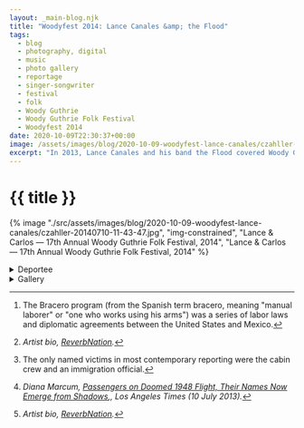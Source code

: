 ```yaml
---
layout: _main-blog.njk
title: "Woodyfest 2014: Lance Canales &amp; the Flood"
tags: 
  - blog
  - photography, digital
  - music
  - photo gallery
  - reportage
  - singer-songwriter
  - festival
  - folk
  - Woody Guthrie
  - Woody Guthrie Folk Festival
  - Woodyfest 2014
date: 2020-10-09T22:30:37+00:00
image: /assets/images/blog/2020-10-09-woodyfest-lance-canales/czahller-20140710-11-43-47.jpg
excerpt: "In 2013, Lance Canales and his band the Flood covered Woody Guthrie’s song “Deportee.” Guthrie wrote the song shortly after the 1948 plane wreck at Los Gatos, California, which killed the cabin crew and twenty-eight Mexican nationals."
---
```

<!-- markdownlint-disable MD025 -->
# {{ title }}

<!-- markdownlint-enable MD025 --><mpb-dialog-img>

{% image "./src/assets/images/blog/2020-10-09-woodyfest-lance-canales/czahller-20140710-11-43-47.jpg", "img-constrained", "Lance & Carlos — 17th Annual Woody Guthrie Folk Festival, 2014", "Lance & Carlos — 17th Annual Woody Guthrie Folk Festival, 2014" %}</mpb-dialog-img>

<div class="widget__wrapper">
  <details name="tabs">
    <summary>Deportee</summary>
    <div>

## Deportee

<div class="drop-cap">

In <time datetime="2013-02">2013</time>, <span class="h-card p-name">Lance Canales</span> and his band the <span class="h-card p-organization">Flood</span> covered <span class="h-card p-name"><span class="p-nickname">Woody</span> Guthrie</span>’s song <cite class="short-work">Deportee.</cite> Guthrie wrote the song shortly after the <time datetime="1948-01-28">1948</time> plane wreck at Los Gatos, California, which killed the cabin crew and twenty-eight Mexican nationals. Some of the Hispanic victims were returning home following the termination of bracero contracts.[^1] Others were being deported for being undocumented. While the now famous song brought international attention to the incident, the names of the dead remained largely unknown to the American public. The modest marker at the gravesite said only, <q>28 MEXICAN CITIZENS WHO DIED IN AN AIRPLANE ACCIDENT NEAR COALINGA, CALIFORNIA ON <time datetime="1948-01-28">JANUARY 28, 1948</time> <abbr>R.I.P.</abbr></q>

[^1]: The Bracero program (from the Spanish term bracero, meaning "manual laborer" or "one who works using his arms") was a series of labor laws and diplomatic agreements between the United States and Mexico.
</div>

Canales first performed <cite class="short-work">Deportee</cite> at the <time datetime="2012">2012</time> <span class="h-card p-organization">Steinbeck Festival</span>.[^2] Woody's original laments the anonymity of the Hispanic victims. In his cover, Canales names each of the victims. This contrasts with contemporary newspaper articles, which simply labeled them <q>deportees.</q>[^3] Soon after he began performing the song, he learned that the grave containing these lost souls was in Fresno, California, not far from his current home.

[^2]: <cite class="full-citation">Artist bio, <a href="://www.reverbnation.com/lancecanalestheflood" target="_blank" rel="noopener nofollow">ReverbNation</a>.</cite>

[^3]: The only named victims in most contemporary reporting were the cabin crew and an immigration official.

## Say Their Names

By <time datetime="2013-08">August</time> Canales was organizing a fundraising concert with poet <span class="h-card p-name">Tim Z. Hernandez</span>, <span class="h-card p-name">Nora Guthrie</span> (Woody's daughter), and the <span class="h-card p-organization">Guthrie Foundation</span>. The concert raised $10,000 for a monument featuring the Los Gatos victims' names. The marker was later placed at the gravesite. The names themselves were discovered through Hernandez's curiosity and dedication.[^4]

[^4]: <cite class="full-citation">Diana Marcum, <cite class="short-work"><a href="//www.latimes.com/local/la-me-deportees-guthrie-20130710-dto-htmlstory.html" target="_blank" rel="noopener noreferrer">Passengers on Doomed 1948 Flight, Their Names Now Emerge from Shadows</a>,</cite>, <cite>Los Angeles Times</cite> (<time datetime="2013-07-10">10 July 2013</time>).</cite>

In <time datetime="2014-07-10T11:24:00-5:00">2014</time>, Hernandez joined Lance Canales and the Flood to open the annual Woody Guthrie Folk Festival. While the band riffed on an instrumental break from <cite class="quoted">“Deportee,”</cite> Hernandez recited the names of the twenty-eight:

<div class="col-2 allow-break">

* Miguel Negrete Álvarez
* Tomás Aviña de Gracia
* Francisco Llamas Durán
* Santiago García Elizondo
* Rosalio Padilla Estrada
* Tomás Padilla Márquez
* Bernabé López Garcia
* Salvador Sandoval Hernández
* Severo Medina Lára
* Elías Trujillo Macias
* José Rodriguez Macias
* Luis López Medina
* Manuel Calderón Merino
* Luis Cuevas Miranda
* Martin Razo Navarro
* Ignacio Pérez Navarro
* Román Ochoa Ochoa
* Ramón Paredes Gonzalez
* Guadalupe Ramírez Lára
* Apolonio Ramírez Placencia
* Alberto Carlos Raygoza
* Guadalupe Hernández Rodríguez
* Maria Santana Rodríguez
* Juan Valenzuela Ruiz
* Wenceslao Flores Ruiz
* José Valdívia Sánchez
* Jesús Meza Santos
* Baldomero Marcas Torres

</div>
  </div></details>

  <details name="tabs">
    <summary>Gallery</summary><div>

## Gallery

<mpb-dialog-gallery hint rel cols="8">
  <div class="drop-cap">

My favorite new Woodyfest performer in <time datetime="2014-07">2014</time> was also the festival opener: Lance Canales and the Flood. Canales sings of working life and hardship, subjects he knows all too well: he grew up working-class and <q>for years was forced to take his lumps in order to help his family make ends meet.</q>[^5]

[^5]: <cite>Artist bio, <a href="://www.reverbnation.com/lancecanalestheflood" target="_blank" rel="noopener nofollow">ReverbNation</a>.</cite>

Impossible to take one's eyes off of, Canales commanded the stage. His gravelly vocals and pounding accompaniment chased away all early-morning fatigue. He's been back twice, in <time datetime="2016">2016</time> and <time datetime="2017">2017</time>. If we are all lucky, he will continue to play Woodyfest for years to come.
  </div>
  
  ![Lance Canales soundcheck — 17th Annual Woody Guthrie Folk Festival, 2014](/assets/images/blog/2020-10-09-woodyfest-lance-canales/czahller-20140710-10-25-30.jpg)
  ![Lance Canales & the Flood (I) — 17th Annual Woody Guthrie Folk Festival, 2014](/assets/images/blog/2020-10-09-woodyfest-lance-canales/czahller-20140710-11-01-19.jpg)
  ![Lance Canales & the Flood (II) — 17th Annual Woody Guthrie Folk Festival, 2014](/assets/images/blog/2020-10-09-woodyfest-lance-canales/czahller-20140710-11-01-37.jpg)
  ![Bassist David Quinday — 17th Annual Woody Guthrie Folk Festival, 2014](/assets/images/blog/2020-10-09-woodyfest-lance-canales/czahller-20140710-11-02-22.jpg)
  ![Percussionist Carlos Rodriguez — 17th Annual Woody Guthrie Folk Festival, 2014](/assets/images/blog/2020-10-09-woodyfest-lance-canales/czahller-20140710-11-04-17.jpg)
  ![Lance Canales Gettin' Down — 17th Annual Woody Guthrie Folk Festival, 2014](/assets/images/blog/2020-10-09-woodyfest-lance-canales/czahller-20140710-11-04-39.jpg)
  ![Lance Canales & the Flood (III) — 17th Annual Woody Guthrie Folk Festival, 2014](/assets/images/blog/2020-10-09-woodyfest-lance-canales/czahller-20140710-11-11-27.jpg)
  ![Lance Canales & the Flood (IV) — 17th Annual Woody Guthrie Folk Festival, 2014](/assets/images/blog/2020-10-09-woodyfest-lance-canales/czahller-20140710-11-13-23.jpg)
  ![Hat in Hand — 17th Annual Woody Guthrie Folk Festival, 2014](/assets/images/blog/2020-10-09-woodyfest-lance-canales/czahller-20140710-11-21-44.jpg)
  ![David & Lance — 17th Annual Woody Guthrie Folk Festival, 2014](/assets/images/blog/2020-10-09-woodyfest-lance-canales/czahller-20140710-11-23-11.jpg)
  ![Tim Z. Hernandez reads the names of those killed in the Plane Wreck at Los Gatos — 17th Annual Woody Guthrie Folk Festival, 2014](/assets/images/blog/2020-10-09-woodyfest-lance-canales/czahller-20140710-11-24-59.jpg)
  ![Lance Canales with Cigar Box Guitar — 17th Annual Woody Guthrie Folk Festival, 2014](/assets/images/blog/2020-10-09-woodyfest-lance-canales/czahller-20140710-11-41-48.jpg)
  ![Lance & Carlos — 17th Annual Woody Guthrie Folk Festival, 2014](/assets/images/blog/2020-10-09-woodyfest-lance-canales/czahller-20140710-11-43-47.jpg)
  ![Lance with Slide — 17th Annual Woody Guthrie Folk Festival, 2014](/assets/images/blog/2020-10-09-woodyfest-lance-canales/czahller-20140710-11-43-51.jpg)
  ![Lance Canales (I) — 17th Annual Woody Guthrie Folk Festival, 2014](/assets/images/blog/2020-10-09-woodyfest-lance-canales/czahller-20140710-11-45-37.jpg)
  ![Lance Canales (II) — 17th Annual Woody Guthrie Folk Festival, 2014](/assets/images/blog/2020-10-09-woodyfest-lance-canales/czahller-20140710-11-46-34.jpg)
</mpb-dialog-gallery></div></details></div>
